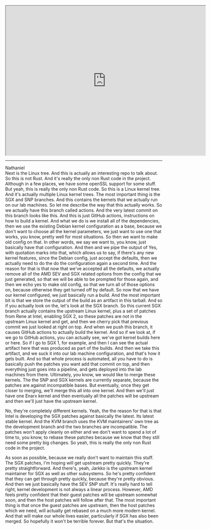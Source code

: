   
<iframe src="https://www.youtube.com/embed/2auaBgsMM1U" height="480" width="640" allowFullScreen></iframe>
<hr />

Nathaniel  
Next is the Linux tree. And this is actually an interesting repo to talk about. So this is not Rust. And it's really the only non Rust code in the project. Although in a few places, we have some openSSL support for some stuff. But yeah, this is really the only non Rust code. So this is a Linux kernel tree. And it's actually multiple Linux kernel trees. The most important thing is the SGX and SNP branches. And this contains the kernels that we actually run on our lab machines. So let me describe the way that this actually works. So we actually have this branch called actions. And the very latest commit on this branch looks like this. And this is just GitHub actions, instructions on how to build a kernel. And what we do is we install all of the dependencies, then we use the existing Debian kernel configuration as a base, because we don't want to choose all the kernel parameters, we just want to use one that works, you know, pretty well for most situations. So then we want to make old config on that. In other words, we say we want to, you know, just basically have that configuration. And then and we pipe the output of Yes, with quotation marks into that, which allows us to say, if there's any new kernel features, since the Debian config, just accept the defaults, then we actually need to do the do the configuration again a second time. And the reason for that is that now that we've accepted all the defaults, we actually remove all of the AMD SEV and SGX related options from the config that we just generated, so that we will be able to be prompted for those again, and then we echo yes to make old config, so that we turn all of those options on, because otherwise they get turned off by default. So now that we have our kernel configured, we just basically run a build. And the most important bit is that we store the output of the build as an artifact in this tarball. And so if you actually look on the, let's look at the SGX branch. So this current SGX branch actually contains the upstream Linux kernel, plus a set of patches from Rene at Intel, enabling SGX 2, so these patches are not in the upstream Linux kernel and get, and then we cherry pick that previous commit we just looked at right on top. And when we push this branch, it causes GitHub actions to actually build the kernel. And so if we look at, if we go to GitHub actions, you can actually see, we've got kernel builds here or here. So if I go to SGX 1, for example, and then I can see the actual artifact here that was produced as part of the builds. And then we take this artifact, and we suck it into our lab machine configuration, and that's how it gets built. And so that whole process is automated, all you have to do is basically push the patches you want add that commit on top, and then everything just goes into a pipeline, and gets deployed into the lab machines from there. Ultimately, you know, we would like to merge these kernels. The the SNP and SGX kernels are currently separate, because the patches are against incompatible bases. But eventually, once they get closer to merging, we'll merge this all into one kernel. And then we'll just have one Enarx kernel and then eventually all the patches will be upstream and then we'll just have the upstream kernel.

No, they're completely different kernels. Yeah, the the reason for that is that Intel is developing the SGX patches against basically the latest. Its latest stable kernel. And the KVM branch uses the KVM maintainers' own tree as the development branch and the two branches are incompatible. The patches won't apply cleanly on either and we don't want to spend a lot of time to, you know, to rebase these patches because we know that they still need some pretty big changes. So yeah, this is really the only non Rust code in the project.

As soon as possible, because we really don't want to maintain this stuff. The SGX patches, I'm hoping will get upstream pretty quickly. They're pretty straightforward. And there's, yeah, Jarkko is the upstream kernel maintainer for SGX as well as other subsystems. So he's pretty confident that they can get through pretty quickly, because they're pretty obvious. And then we just basically have the SEV SNP stuff. It's really hard to tell right, kernel development is not always a linear process. However, AMD feels pretty confident that their guest patches will be upstream somewhat soon, and then the host patches will follow after that. The most important thing is that once the guest patches are upstream, then the host patches which we need, will actually get rebased on a much more modern kernel. And that will make our whole lives easier, particularly if SGX has also been merged. So hopefully it won't be terrible forever. But that's the situation.
